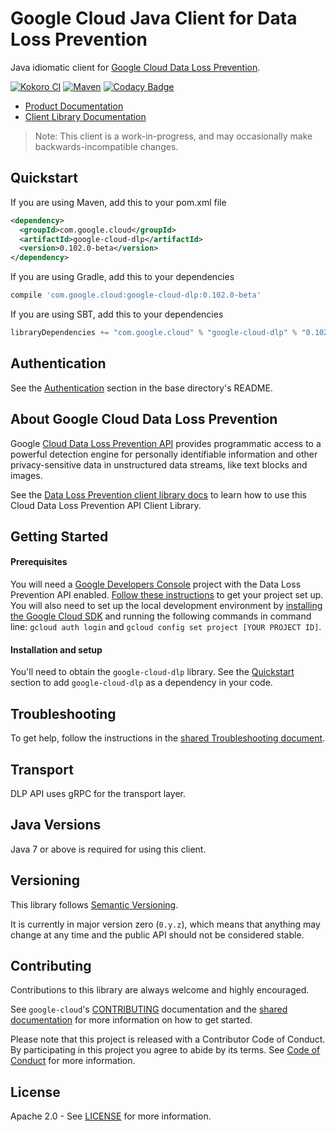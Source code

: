 Google Cloud Java Client for Data Loss Prevention
======================================

Java idiomatic client for [Google Cloud Data Loss Prevention][cloud-dlp].

[![Kokoro CI](http://storage.googleapis.com/cloud-devrel-public/java/badges/google-cloud-java/master.svg)](http://storage.googleapis.com/cloud-devrel-public/java/badges/google-cloud-java/master.html)
[![Maven](https://img.shields.io/maven-central/v/com.google.cloud/google-cloud-.svg)](https://img.shields.io/maven-central/v/com.google.cloud/google-cloud-video-intelligence.svg)
[![Codacy Badge](https://api.codacy.com/project/badge/grade/9da006ad7c3a4fe1abd142e77c003917)](https://www.codacy.com/app/mziccard/google-cloud-java)

- [Product Documentation][dlp-product-docs]
- [Client Library Documentation][dlp-client-lib-docs]

> Note: This client is a work-in-progress, and may occasionally
> make backwards-incompatible changes.

Quickstart
----------

[//]: # ({x-version-update-start:google-cloud-dlp:released})
If you are using Maven, add this to your pom.xml file
```xml
<dependency>
  <groupId>com.google.cloud</groupId>
  <artifactId>google-cloud-dlp</artifactId>
  <version>0.102.0-beta</version>
</dependency>
```
If you are using Gradle, add this to your dependencies
```Groovy
compile 'com.google.cloud:google-cloud-dlp:0.102.0-beta'
```
If you are using SBT, add this to your dependencies
```Scala
libraryDependencies += "com.google.cloud" % "google-cloud-dlp" % "0.102.0-beta"
```
[//]: # ({x-version-update-end})

Authentication
--------------

See the [Authentication](https://github.com/googleapis/google-cloud-java#authentication) section
in the base directory's README.

About Google Cloud Data Loss Prevention
----------------------------

Google [Cloud Data Loss Prevention API][cloud-dlp]
provides programmatic access to a powerful detection engine for personally identifiable information and other privacy-sensitive data in unstructured data streams, like text blocks and images.

See the [Data Loss Prevention client library docs][dlp-client-lib-docs]
to learn how to use this Cloud Data Loss Prevention API Client Library.

Getting Started
---------------
#### Prerequisites
You will need a [Google Developers Console](https://console.developers.google.com/) project with the Data Loss Prevention API enabled. [Follow these instructions](https://cloud.google.com/resource-manager/docs/creating-managing-projects) to get your project set up. You will also need to set up the local development environment by [installing the Google Cloud SDK](https://cloud.google.com/sdk/) and running the following commands in command line: `gcloud auth login` and `gcloud config set project [YOUR PROJECT ID]`.

#### Installation and setup
You'll need to obtain the `google-cloud-dlp` library.
See the [Quickstart](#quickstart) section to add `google-cloud-dlp` as a dependency in your code.

Troubleshooting
---------------

To get help, follow the instructions in the [shared Troubleshooting document](https://github.com/googleapis/google-cloud-common/blob/master/troubleshooting/readme.md#troubleshooting).

Transport
---------
DLP API uses gRPC for the transport layer.

Java Versions
-------------

Java 7 or above is required for using this client.

Versioning
----------

This library follows [Semantic Versioning](http://semver.org/).

It is currently in major version zero (``0.y.z``), which means that anything may change at any time and the public API should not be considered stable.

Contributing
------------

Contributions to this library are always welcome and highly encouraged.

See `google-cloud`'s [CONTRIBUTING] documentation and the [shared documentation](https://github.com/googleapis/google-cloud-common/blob/master/contributing/readme.md#how-to-contribute-to-gcloud) for more information on how to get started.

Please note that this project is released with a Contributor Code of Conduct. By participating in this project you agree to abide by its terms. See [Code of Conduct][code-of-conduct] for more information.

License
-------

Apache 2.0 - See [LICENSE] for more information.


[CONTRIBUTING]:https://github.com/googleapis/google-cloud-java/blob/master/CONTRIBUTING.md
[code-of-conduct]:https://github.com/googleapis/google-cloud-java/blob/master/CODE_OF_CONDUCT.md#contributor-code-of-conduct
[LICENSE]: https://github.com/googleapis/google-cloud-java/blob/master/LICENSE
[cloud-platform]: https://cloud.google.com/
[cloud-dlp]: https://cloud.google.com/dlp/
[dlp-product-docs]: https://cloud.google.com/dlp/docs/
[dlp-client-lib-docs]: https://googleapis.github.io/google-cloud-java/google-cloud-clients/apidocs/index.html?com/google/cloud/dlp/v2/package-summary.html

